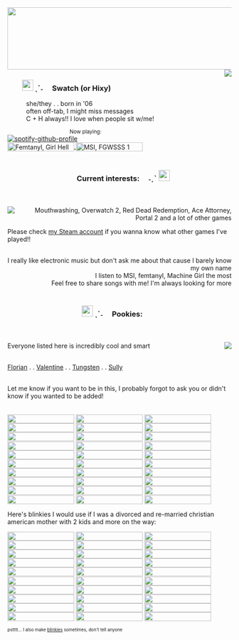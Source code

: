 <img align="center" width="860" height="140" src="https://files.catbox.moe/55qs0b.gif">









<img align="right" src="https://files.catbox.moe/ighw5v.gif">

###   <img width="25" height="25" src="https://files.catbox.moe/kljzhs.gif"> ˎˊ˗  Swatch (or Hixy)<br/>
   she/they . . born in '06 <br/>
   often off-tab, I might miss messages <br/>
   C + H always!! I love when people sit w/me! <br/>


<sub>            Now playing:</sub><br/> 
[![spotify-github-profile](https://spotify-github-profile.kittinanx.com/api/view?uid=grinningtea7&cover_image=true&theme=natemoo-re&show_offline=false&background_color=121212&interchange=true&bar_color=969696&bar_color_cover=false)](https://spotify-github-profile.kittinanx.com/api/view?uid=grinningtea7&redirect=true)
<br/>
<a href="https://github.com/swatchlings/swatchlings/blob/main/blinkies.md">
<img alt="Femtanyl, Girl Hell 1999" align="center" width="150" height="20" src="https://files.catbox.moe/j6i0g9.gif">
</a>
<a href="https://github.com/swatchlings/swatchlings/blob/main/blinkies.md">
<img alt="MSI, FGWSSS 1" align="center" width="150" height="20" src="https://files.catbox.moe/hsdtss.gif">
</a>


<img align="center" width="1000" height="5" src="https://files.catbox.moe/08qv8b.gif">


### <p align="center"> Current interests:  ˗ˏˋ <img width="25" height="25" src="https://files.catbox.moe/jb85av.gif"></p><br/>

<img align="left" src="https://files.catbox.moe/s16hn9.gif">
<p align="right">
Mouthwashing, Overwatch 2, Red Dead Redemption, Ace Attorney, Portal 2 and a lot of other games <br/>
 
Please check [my Steam account](https://steamcommunity.com/id/swatchlings/) if you wanna know what other games I've played!! <br/>
<br/>

<p align="right">
I really like electronic music but don't ask me about that cause I barely know my own name <br/>
I listen to MSI, femtanyl, Machine Girl the most<br/>
Feel free to share songs with me! I'm always looking for more<br/>
</p>

<img align="center" width="1000" height="5" src="https://files.catbox.moe/08qv8b.gif">


### <p align="center"> <img width="25" height="25" src="https://files.catbox.moe/kljzhs.gif"> ˎˊ˗  Pookies:  </p><br/>

<img align="right" src="https://files.catbox.moe/q97hna.gif">

Everyone listed here is incredibly cool and smart<br/>
<br/>

[Florian](https://github.com/czernins) . . [Valentine](https://github.com/v4lentinesday) . . [Tungsten](https://github.com/RogueAIs) . . [Sully](https://github.com/S1llySully)<br/>
<br/>

Let me know if you want to be in this, I probably forgot to ask you or didn't know if you wanted to be added!


<img align="center" width="1000" height="5" src="https://files.catbox.moe/08qv8b.gif">


<img align="center" width="150" height="20" src="https://y2k.neocities.org/blinkiez/tumblr_static_5h66wf2omuosk4g44844kk4c0.gif"> <img align="center" width="150" height="20" src="https://y2k.neocities.org/blinkiez/newbatch/A4JMkfi.gif"> 
<img align="center" width="150" height="20" src="https://blinkiecollecti0n.neocities.org/images/stillyou.gif"> 
<img align="center" width="150" height="20" src="https://adriansblinkiecollection.neocities.org/b/mousebites.gif"> 
<img align="center" width="150" height="20" src="https://blinkiecollecti0n.neocities.org/images/spamton.gif"> 
<img align="center" width="150" height="20" src="https://blinkiecollecti0n.neocities.org/images/rainbowdash.gif"> 
<img align="center" width="150" height="20" src="https://blinkiecollecti0n.neocities.org/images/ilovedogs.gif"> 
<img align="center" width="150" height="20" src="https://blinkiecollecti0n.neocities.org/images/mytummyhurts.gif"> 
<img align="center" width="150" height="20" src="https://blinkiecollecti0n.neocities.org/images/pixelartist.gif"> 
<img align="center" width="150" height="20" src="https://adriansblinkiecollection.neocities.org/v14.gif"> 
<img align="center" width="150" height="20" src="https://adriansblinkiecollection.neocities.org/j13.gif"> 
<img align="center" width="150" height="20" src="https://adriansblinkiecollection.neocities.org/h48.gif"> 
<img align="center" width="150" height="20" src="https://blinkie-net.neocities.org/blinkies/Blinkies2/bark.gif">
<img align="center" width="150" height="20" src="https://adriansblinkiecollection.neocities.org/z55.gif"> 
<img align="center" width="150" height="20" src="https://adriansblinkiecollection.neocities.org/h7.gif"> 
<img align="center" width="150" height="20" src="https://adriansblinkiecollection.neocities.org/g3.gif"> 
<img align="center" width="150" height="20" src="https://adriansblinkiecollection.neocities.org/a44.gif"> 
<img align="center" width="150" height="20" src="https://adriansblinkiecollection.neocities.org/c10.gif"> 
<img align="center" width="150" height="20" src="https://adriansblinkiecollection.neocities.org/v35.gif"> 
<img align="center" width="150" height="20" src="https://blinkie-net.neocities.org/blinkies/9/dinner1.gif"> 
<img align="center" width="150" height="20" src="https://blinkie-net.neocities.org/blinkies/9/lovesickcannibal.gif"> 
<img align="center" width="150" height="20" src="https://blinkie-net.neocities.org/blinkies/9/s33khelp.gif"> 
<img align="center" width="150" height="20" src="https://64.media.tumblr.com/261821932a271e99b0dd977e1cd3b5b2/99141ce70bf3699a-5c/s250x400/1d39e15fd2c0f56441081ab212d9c70f95780ac6.gifv"> 
<img align="center" width="150" height="20" src="https://64.media.tumblr.com/8047102db40778e0035f28e141a52bf6/f406c26ac97f1536-17/s250x400/990f4a0c8c65781a81c2176d704567b1341dac47.gifv"> 
<img align="center" width="150" height="20" src="https://64.media.tumblr.com/6dfb0f00322c3d28a4608cf01e351aea/61289e0d6c0c7c55-cb/s250x400/03d06cbc47f80aeac67311a2873e873dc5e450f4.gifv"> 
<img align="center" width="150" height="20" src="https://blinkie-net.neocities.org/blinkies/10/violent-videogames.gif"> 
<img align="center" width="150" height="20" src="https://blinkie-net.neocities.org/blinkies/10/sparkle-on.gif"> 
<img align="center" width="150" height="20" src="https://blinkie-net.neocities.org/blinkies/8/gamer.gif"> 
<img align="center" width="150" height="20" src="https://mothcpu.net/blinkies/internet%20blinkie.gif"> 
<img align="center" width="150" height="20" src="https://i6.glitter-graphics.org/pub/456/456636y6irlp4fwp.gif"> 

Here's blinkies I would use if I was a divorced and re-married christian american mother with 2 kids and more on the way:

<img align="center" width="150" height="20" src="https://dl.glitter-graphics.com/pub/3741/3741855ldko3yg09y.gif"> <img align="center" width="150" height="20" src="https://i6.glitter-graphics.org/pub/284/284546rlq6a5tl1k.gif"> 
<img align="center" width="150" height="20" src="https://i5.glitter-graphics.org/pub/1560/1560445tans96u9gg.gif"> 
<img align="center" width="150" height="20" src="https://i3.glitter-graphics.org/pub/576/576923qi5jf0rjba.gif"> 
<img align="center" width="150" height="20" src="https://i10.glitter-graphics.org/pub/37/37370g89xeibxiz.gif"> 
<img align="center" width="150" height="20" src="https://i7.glitter-graphics.org/pub/1557/1557587xtwvs3i45q.gif"> 
<img align="center" width="150" height="20" src="https://i9.glitter-graphics.org/pub/969/969829gaveaogrm8.gif"> 
<img align="center" width="150" height="20" src="https://i3.glitter-graphics.org/pub/478/478543vhxazj9iwr.gif"> 
<img align="center" width="150" height="20" src="https://i1.glitter-graphics.org/pub/910/910911f3iy1yu809.gif"> 
<img align="center" width="150" height="20" src="https://i10.glitter-graphics.org/pub/321/321090by0st99orn.gif"> 
<img align="center" width="150" height="20" src="https://i1.glitter-graphics.org/pub/223/223961vdl4q7a28b.gif"> 
<img align="center" width="150" height="20" src="https://i1.glitter-graphics.org/pub/367/367281ta7nv6s8pu.gif"> 
<img align="center" width="150" height="20" src="https://i10.glitter-graphics.org/pub/538/538220xdalxip51g.gif"> 
<img align="center" width="150" height="20" src="https://i7.glitter-graphics.org/pub/595/595787il9vztypfx.gif"> 
<img align="center" width="150" height="20" src="https://i3.glitter-graphics.org/pub/596/596333vk0dp0kthd.gif"> 
<img align="center" width="150" height="20" src="https://i10.glitter-graphics.org/pub/912/912780xlb667nkj6.gif"> 
<img align="center" width="150" height="20" src="https://i2.glitter-graphics.org/pub/148/148992cobpddgrnj.gif"> 
<img align="center" width="150" height="20" src="https://i5.glitter-graphics.org/pub/37/37365bcqgh289pm.gif"> 
<img align="center" width="150" height="20" src="https://i9.glitter-graphics.org/pub/284/284319m5kwwq7h7u.gif"> 
<img align="center" width="150" height="20" src="https://i8.glitter-graphics.org/pub/1196/1196038naaod21897.gif"> 
<img align="center" width="150" height="20" src="https://i9.glitter-graphics.org/pub/1268/1268899urnb66mucl.gif"> 
<img align="center" width="150" height="20" src="https://i3.glitter-graphics.org/pub/1560/1560453ccp39smdkj.gif"> 
<img align="center" width="150" height="20" src="https://i8.glitter-graphics.org/pub/993/993008que5eyzzus.gif"> 
<img align="center" width="150" height="20" src="https://i8.glitter-graphics.org/pub/1510/1510978ikvu4ld1xd.gif"> 
<img align="center" width="150" height="20" src="https://dl.glitter-graphics.com/pub/3537/3537838a7wzcrp7om.gif"> 
<img align="center" width="150" height="20" src="https://i6.glitter-graphics.org/pub/478/478546atpmy53adt.gif"> 
<img align="center" width="150" height="20" src="https://i2.glitter-graphics.org/pub/223/223752ejeqwyk16w.gif"> 
<img align="center" width="150" height="20" src="https://i6.glitter-graphics.org/pub/419/419076v3ioclb7jo.gif"> 
<img align="center" width="150" height="20" src="https://i9.glitter-graphics.org/pub/191/191169cu53u3tomz.jpg"> 
<img align="center" width="150" height="20" src="https://i5.glitter-graphics.org/pub/272/272375zhbjwhhpe2.gif"> 


<sub><sup>
pstttt... I also make [blinkies](blinkies.md) sometimes, don't tell anyone
</sup></sub>
